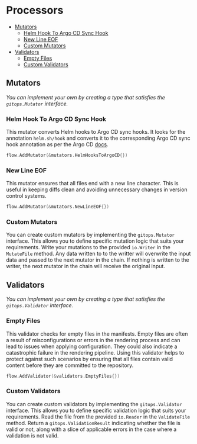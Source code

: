 # Processors

- [Mutators](#mutators)
    - [Helm Hook To Argo CD Sync Hook](#helm-hook-to-argo-cd-sync-hook)
    - [New Line EOF](#new-line-eof)
    - [Custom Mutators](#custom-mutators)
- [Validators](#validators)
    - [Empty Files](#empty-files)
    - [Custom Validators](#custom-validators)

## Mutators
*You can implement your own by creating a type that satisfies the `gitops.Mutator` interface.*

### Helm Hook To Argo CD Sync Hook
This mutator converts Helm hooks to Argo CD sync hooks. It looks for the annotation `helm.sh/hook` and converts it to the corresponding Argo CD sync hook annotation as per the Argo CD [docs](https://argo-cd.readthedocs.io/en/stable/user-guide/helm/#helm-hooks).

```go
flow.AddMutator(&mutators.HelmHooksToArgoCD{})
```

### New Line EOF
This mutator ensures that all files end with a new line character. This is useful in keeping diffs clean and avoiding unnecessary changes in version control systems.

```go
flow.AddMutator(&mutators.NewLineEOF{})
```

### Custom Mutators
You can create custom mutators by implementing the `gitops.Mutator` interface. This allows you to define specific mutation logic that suits your requirements. Write your mutations to the provided `io.Writer` in the `MutateFile` method. Any data written to to the writter will overwrite the input data and passed to the next mutator in the chain. If nothing is written to the writer, the next mutator in the chain will receive the original input.

## Validators
*You can implement your own by creating a type that satisfies the `gitops.Validator` interface.*

### Empty Files
This validator checks for empty files in the manifests. Empty files are often a result of misconfigurations or errors in the rendering process and can lead to issues when applying configuration. They could also indicate a catastrophic failure in the rendering pipeline. Using this validator helps to protect against such scenarios by ensuring that all files contain valid content before they are committed to the repository.

```go
flow.AddValidator(&validators.EmptyFiles{})
```

### Custom Validators
You can create custom validators by implementing the `gitops.Validator` interface. This allows you to define specific validation logic that suits your requirements. Read the file from the provided `io.Reader` in the `ValidateFile` method. Return a `gitops.ValidationResult` indicating whether the file is valid or not, along with a slice of applicable errors in the case where a validation is not valid.
